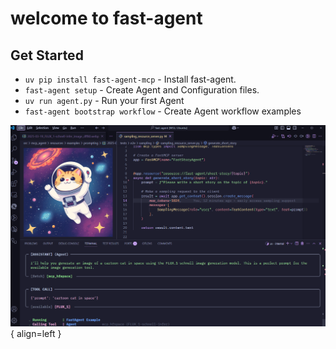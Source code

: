 # welcome to fast-agent


## Get Started

* `uv pip install fast-agent-mcp` - Install fast-agent.
* `fast-agent setup` - Create Agent and Configuration files.
* `uv run agent.py` - Run your first Agent
* `fast-agent bootstrap workflow` - Create Agent workflow examples

![Image title](welcome.png){ align=left }
